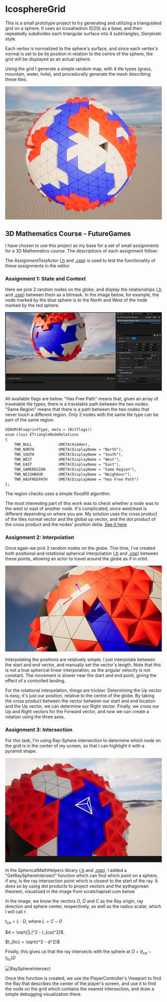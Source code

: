 # IcosphereGrid
This is a small prototype project to try generating and utilizing a triangulated grid on a sphere. It uses an icosahedron (D20) as a base, and then repeatedly subdivides each triangular surface into 4 subtriangles, Sierpinski style.

Each vertex is normalized to the sphere's surface, and since each vertex's normal is set to be its position in relation to the centre of the sphere, the grid will be displayed as an actual sphere. 

Using the grid I generate a simple random map, with 4 tile types (grass, mountain, water, hole), and procedurally generate the mesh describing these tiles. 

![Generated Icosphere](/Images/SpherePicture.png)


## 3D Mathematics Course - FutureGames
I have chosen to use this project as my base for a set of small assignments for a 3D Mathematics course. The descriptions of each assignment follow:

The AssignmentTestActor ([.h](/Source/IcosphereGrid/Public/MathCourseSpecifics/AssignmentTestActor.h) and [.cpp](/Source/IcosphereGrid/Private/MathCourseSpecifics/AssignmentTestActor.cpp)) is used to test the functionality of these assignments in the editor.

### Assignment 1: State and Context
Here we pick 2 random nodes on the globe, and display the relationships ([.h](/Source/IcosphereGrid/Public/TriangleNodeRelations.h) and [.cpp](/Source/IcosphereGrid/Private/TriangleNodeRelations.cpp)) between them as a bitmask. In the image below, for example, the node marked by the blue sphere is to the North and West of the node marked by the red sphere. 

![AssignmentOne](/Images/AssignmentOne.png)

All available flags are below. "Has Free Path" means that, given an array of travelable tile types, there is a travelable path between the two nodes. "Same Region" means that there is a path between the two nodes that never touch a different region. Only 2 nodes with the same tile type can be part of the same region.
```
UENUM(BlueprintType, meta = (Bitflags))
enum class ETriangleNodeRelations
{
	TNR_NULL			UMETA(Hidden),
	TNR_NORTH			UMETA(DisplayName = "North"),
	TNR_SOUTH			UMETA(DisplayName = "South"),
	TNR_WEST			UMETA(DisplayName = "West"),
	TNR_EAST			UMETA(DisplayName = "East"),
	TNR_SAMEREGION		UMETA(DisplayName = "Same Region"),
	TNR_NEIGHBOUR		UMETA(DisplayName = "Neighbour"),
	TNR_HASFREEPATH		UMETA(DisplayName = "Has Free Path")
};
```

The region checks uses a simple floodfill algorithm. 

The most interesting part of this work was to check whether a node was to the west or east of another node. It's complicated, since west/east is different depending on where you are. My solution uses the cross product of the tiles normal vector and the global up vector, and the dot product of the cross product and the nodes' position delta. [See it here](/Source/IcosphereGrid/Private/TriangleNodeRelations.cpp#L20C1-L38C2)


### Assignment 2: Interpolation
Once again we pick 2 random nodes on the globe. This time, I've created both positional and rotational spherical interpolation ([.h](/Source/IcosphereGrid/Public/SphericalMathHelpers.h) and [.cpp](/Source/IcosphereGrid/Private/SphericalMathHelpers.cpp)) between these points, allowing an actor to travel around the globe as if in orbit.

![AssignmentTwo](/Images/AssignmentTwo.png)

Interpolating the positions are relatively simple. I just interpolate between the start and end vector, and manually set the vector's length. Note that this is not a true spherical linear interpolation, as the angular velocity is not constant. The movement is slower near the start and end point, giving the effect of a controlled landing.

For the rotational interpolation, things are trickier. Determining the Up vector is easy, it's just our position, relative to the centre of the globe. By taking the cross product between the vector between our start and end location and the Up vector, we can determine our Right vector. Finally, we cross our Up and Right vectors for the Forward vector, and now we can create a rotation using the three axes.

### Assignment 3: Intersection
For this task, I'm using Ray-Sphere intersection to determine which node on the grid is in the center of my screen, so that I can highlight it with a pyramid shape.

![AssignmentThree](/Images/AssignmentThree.png)

In the SphericalMathHelpers library ([.h](/Source/IcosphereGrid/Public/SphericalMathHelpers.h) and [.cpp](/Source/IcosphereGrid/Private/SphericalMathHelpers.cpp)), I added a "GetRaySphereIntersect" function which can find which point on a sphere, if any, is the ray intersection point which is closest to the start of the ray. It does so by using dot products to project vectors and the pythagorean theorem, visualized in the image from scratchapixel.com below. 

In the image, we know the vectors $O$, $D$ and $C$ as the Ray origin, ray direction and sphere center, respectively, as well as the radius scalar, which I will call $r$. 

$t_{ca} = L \cdot D$, where $L = C - O$

$d = \sqrt{|L|^2 - t_{ca}^2}$. 

$t_{hc} = \sqrt{r^2 - d^2}$

Finally, this gives us that the ray intersects with the sphere at $O + (t_{ca} - t_{hc})D$

![RaySphereIntersect](https://www.scratchapixel.com/images/ray-simple-shapes/raysphereisect1.png?)

Once this function is created, we use the PlayerController's Viewport to find the Ray that describes the center of the player's screen, and use it to find the node on the grid which contains the nearest intersection, and draw a simple debugging visualization there.
